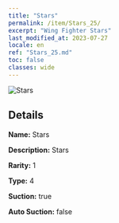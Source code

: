 ```yaml
---
title: "Stars"
permalink: /item/Stars_25/
excerpt: "Wing Fighter Stars"
last_modified_at: 2023-07-27
locale: en
ref: "Stars_25.md"
toc: false
classes: wide
---
```



 ![Stars](/images/item/Stars_p.png)



## Details

 **Name:** Stars 

 **Description:** Stars

 **Rarity:** 1 

 **Type:** 4 

 **Suction:** true 

 **Auto Suction:** false 


